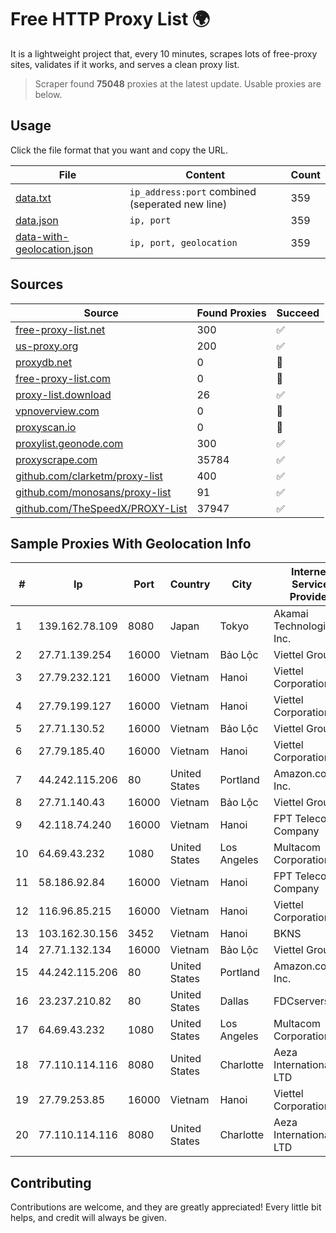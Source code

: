
# Free HTTP Proxy List 🌍

It is a lightweight project that, every 10 minutes, scrapes lots of free-proxy sites, validates if it works, and serves a clean proxy list.


> Scraper found **75048** proxies at the latest update. Usable proxies are below.

## Usage

Click the file format that you want and copy the URL.


|File|Content|Count|
|----|-------|-----|
|[data.txt](https://raw.githubusercontent.com/themiralay/Proxy-List-World/master/data.txt)|`ip_address:port` combined (seperated new line)|359|
|[data.json](https://raw.githubusercontent.com/themiralay/Proxy-List-World/master/data.json)|`ip, port`|359|
|[data-with-geolocation.json](https://raw.githubusercontent.com/themiralay/Proxy-List-World/master/data-with-geolocation.json)|`ip, port, geolocation`|359|

## Sources

|Source|Found Proxies|Succeed|
|------|-------------|-------|
|[free-proxy-list.net](https://free-proxy-list.net)|300|✅|
|[us-proxy.org](https://www.us-proxy.org)|200|✅|
|[proxydb.net](http://proxydb.net)|0|🚫|
|[free-proxy-list.com](https://free-proxy-list.com/?page=&port=&type%5B%5D=http&type%5B%5D=https&up_time=0&search=Search)|0|🚫|
|[proxy-list.download](https://www.proxy-list.download/HTTP)|26|✅|
|[vpnoverview.com](https://vpnoverview.com/privacy/anonymous-browsing/free-proxy-servers)|0|🚫|
|[proxyscan.io](https://www.proxyscan.io)|0|🚫|
|[proxylist.geonode.com](https://proxylist.geonode.com/api/proxy-list?limit=300&page=1&sort_by=lastChecked&sort_type=desc&protocols=http,https)|300|✅|
|[proxyscrape.com](https://api.proxyscrape.com/v2/?request=displayproxies&protocol=http&timeout=10000&country=all&ssl=all&anonymity=all)|35784|✅|
|[github.com/clarketm/proxy-list](https://raw.githubusercontent.com/clarketm/proxy-list/master/proxy-list-raw.txt)|400|✅|
|[github.com/monosans/proxy-list](https://raw.githubusercontent.com/monosans/proxy-list/main/proxies/http.txt)|91|✅|
|[github.com/TheSpeedX/PROXY-List](https://raw.githubusercontent.com/TheSpeedX/PROXY-List/master/http.txt)|37947|✅|


## Sample Proxies With Geolocation Info

|#|Ip|Port|Country|City|Internet Service Provider|
|-|--|----|-------|----|-------------------------|
|1|139.162.78.109|8080|Japan|Tokyo|Akamai Technologies, Inc.|
|2|27.71.139.254|16000|Vietnam|Bảo Lộc|Viettel Group|
|3|27.79.232.121|16000|Vietnam|Hanoi|Viettel Corporation|
|4|27.79.199.127|16000|Vietnam|Hanoi|Viettel Corporation|
|5|27.71.130.52|16000|Vietnam|Bảo Lộc|Viettel Group|
|6|27.79.185.40|16000|Vietnam|Hanoi|Viettel Corporation|
|7|44.242.115.206|80|United States|Portland|Amazon.com, Inc.|
|8|27.71.140.43|16000|Vietnam|Bảo Lộc|Viettel Group|
|9|42.118.74.240|16000|Vietnam|Hanoi|FPT Telecom Company|
|10|64.69.43.232|1080|United States|Los Angeles|Multacom Corporation|
|11|58.186.92.84|16000|Vietnam|Hanoi|FPT Telecom Company|
|12|116.96.85.215|16000|Vietnam|Hanoi|Viettel Corporation|
|13|103.162.30.156|3452|Vietnam|Hanoi|BKNS|
|14|27.71.132.134|16000|Vietnam|Bảo Lộc|Viettel Group|
|15|44.242.115.206|80|United States|Portland|Amazon.com, Inc.|
|16|23.237.210.82|80|United States|Dallas|FDCservers.net|
|17|64.69.43.232|1080|United States|Los Angeles|Multacom Corporation|
|18|77.110.114.116|8080|United States|Charlotte|Aeza International LTD|
|19|27.79.253.85|16000|Vietnam|Hanoi|Viettel Corporation|
|20|77.110.114.116|8080|United States|Charlotte|Aeza International LTD|



## Contributing

Contributions are welcome, and they are greatly appreciated! Every
little bit helps, and credit will always be given.

